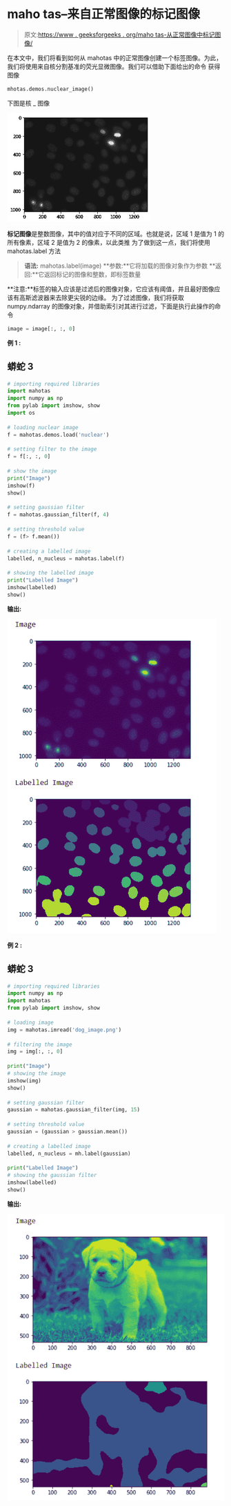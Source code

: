 # maho tas–来自正常图像的标记图像

> 原文:[https://www . geeksforgeeks . org/maho tas-从正常图像中标记图像/](https://www.geeksforgeeks.org/mahotas-labelled-image-from-the-normal-image/)

在本文中，我们将看到如何从 mahotas 中的正常图像创建一个标签图像。为此，我们将使用来自核分割基准的荧光显微图像。我们可以借助下面给出的命令
获得图像

```py
mhotas.demos.nuclear_image()
```

下图是核 _ 图像

![](img/2d9f2099be91821b3aa41b61a692af29.png)

**标记图像**是整数图像，其中的值对应于不同的区域。也就是说，区域 1 是值为 1 的所有像素，区域 2 是值为 2 的像素，以此类推
为了做到这一点，我们将使用 mahotas.label 方法

> **语法:** mahotas.label(image)
> **参数:**它将加载的图像对象作为参数
> **返回:**它返回标记的图像和整数，即标签数量

**注意:**标签的输入应该是过滤后的图像对象，它应该有阈值，并且最好图像应该有高斯滤波器来去除更尖锐的边缘。
为了过滤图像，我们将获取 numpy.ndarray 的图像对象，并借助索引对其进行过滤，下面是执行此操作的命令

```py
image = image[:, :, 0]
```

**例 1 :**

## 蟒蛇 3

```py
# importing required libraries
import mahotas
import numpy as np
from pylab import imshow, show
import os

# loading nuclear image
f = mahotas.demos.load('nuclear')

# setting filter to the image
f = f[:, :, 0]

# show the image
print("Image")
imshow(f)
show()

# setting gaussian filter
f = mahotas.gaussian_filter(f, 4)

# setting threshold value
f = (f> f.mean())

# creating a labelled image
labelled, n_nucleus = mahotas.label(f)

# showing the labelled image
print("Labelled Image")
imshow(labelled)
show()
```

**输出:**

![](img/45b96bd4a1ffc2542fead20e6dd5dd6f.png)

**例 2 :**

## 蟒蛇 3

```py
# importing required libraries
import numpy as np
import mahotas
from pylab import imshow, show

# loading image
img = mahotas.imread('dog_image.png')

# filtering the image
img = img[:, :, 0]

print("Image")
# showing the image
imshow(img)
show()

# setting gaussian filter
gaussian = mahotas.gaussian_filter(img, 15)

# setting threshold value
gaussian = (gaussian > gaussian.mean())

# creating a labelled image
labelled, n_nucleus = mh.label(gaussian)

print("Labelled Image")
# showing the gaussian filter
imshow(labelled)
show()
```

**输出:**

![](img/d6a81842ab6dcf43515976953790f51f.png)